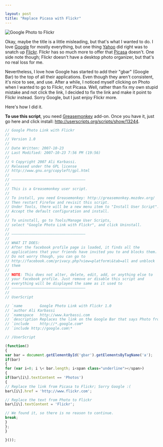 ```yaml
---

layout: post
title: "Replace Picasa with Flickr"
---
```


![Google Photo to Flickr](http://tech.karbassi.com/images/posts/2007-10-23/gbar.png "Google Photo to Flickr")

Okay, maybe the title is a little misleading, but that's what I wanted to do. I love [Google](http://www.google.com) for mostly everything, but one thing [Yahoo](http://www.yahoo.com) did right was to snatch up [Flickr](http://www.flickr.com). Flickr has so much more to offer that [Picasa](http://picasaweb.google.com/) doesn't. One side note though; Flickr doesn't have a desktop photo organizer, but that's no real loss for me.

Nevertheless, I love how Google has started to add their "gbar" (Google Bar) to the top of all their applications. Even though they aren't consistent, it's nice to see, and use. After a while, I noticed myself clicking on Photo when I wanted to go to Flickr, not Picasa. Well, rather than fix my own stupid mistake and not click the link, I decided to fix the link and make it point to Flickr instead. Sorry Google, but I just enjoy Flickr more.

Here's how I did it.

**To use this script**, you need [Greasemonkey](https://addons.mozilla.org/en-US/firefox/addon/748) add-on. Once you have it, just go here and click install: <http://userscripts.org/scripts/show/13244>.

```javascript
// Google Photo Link with Flickr
//
// Version 1.0
//
// Date Written: 2007-10-23
// Last Modified: 2007-10-23 7:56 PM (19:56)
//
// © Copyright 2007 Ali Karbassi.
// Released under the GPL license
// http://www.gnu.org/copyleft/gpl.html
//
// ——————————————————————————————————
//
// This is a Greasemonkey user script.
//
// To install, you need Greasemonkey: http://greasemonkey.mozdev.org/
// Then restart Firefox and revisit this script.
// Under Tools, there will be a new menu item to "Install User Script".
// Accept the default configuration and install.
//
// To uninstall, go to Tools/Manage User Scripts,
// select "Google Photo Link with Flickr", and click Uninstall.
//
// ——————————————————————————————————
//
// WHAT IT DOES:
// After the facebook profile page is loaded, it finds all the
// applications that your friends have invited you to and blocks them.
// Do not worry though, you can go to
// http://facebook.com/privacy.php?view=platform\&tab=all and unblock
// them
//
// NOTE: This does not alter, delete, edit, add, or anything else to
// your facebook profile. Just remove or disable this script and
// everything will be displayed the same as it used to
// ——————————————————————————————————
//
// UserScript

// `name        Google Photo Link with Flickr 1.0
// `author Ali Karbassi
// `namespace   http://www.karbassi.com
// `description Replaces the link on the Google Bar that says Photo from going to Picasa to Flickr.
// `include     http://*.google.com*
// `include http://google.com\*

// /UserScript

(function()
{
var bar = document.getElementById('gbar').getElementsByTagName('a');
if(bar)
{
for (var i=0; i \< bar.length; i<span class="underline"></span>)
{
if(bar\[i\].textContent == 'Photos')
{
// Replace the link from Picasa to Flickr; Sorry Google :(
bar\[i\].href = 'http://www.flickr.com';

// Replace the text from Photo to Flickr
bar\[i\].textContent = 'Flickr';

// We found it, so there is no reason to continue.
break;
}
};
}

}());
```
